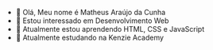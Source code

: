 - 👋 Olá, Meu nome é Matheus Araújo da Cunha      
- 👀 Estou interessado em Desenvolvimento Web
- 🌱 Atualmente estou aprendendo HTML, CSS e JavaScript
- 💞️  Atualmente estudando na Kenzie Academy                    


<!---
Matheus-Araujo-Cunha/Matheus-Araujo-Cunha is a ✨ special ✨ repository because its `README.md` (this file) appears on your GitHub profile.
You can click the Preview link to take a look at your changes.
--->
